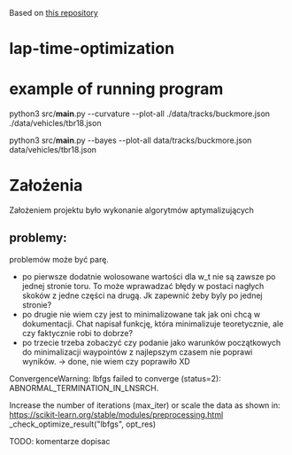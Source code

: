 Based on [this repository](https://github.com/joedavison17/dissertation/)
# lap-time-optimization

# example of running program
python3 src/__main__.py --curvature --plot-all ./data/tracks/buckmore.json ./data/vehicles/tbr18.json

python3 src/__main__.py --bayes --plot-all data/tracks/buckmore.json data/vehicles/tbr18.json


# Założenia

Założeniem projektu było wykonanie algorytmów aptymalizujących 















## problemy:
problemów może być parę. 
- po pierwsze  dodatnie wolosowane wartości dla w_t nie są zawsze po jednej stronie toru. To może wprawadzać błędy w postaci nagłych skoków z jedne części na drugą. Jk zapewnić żeby byly po jednej stronie?
- po drugie nie wiem czy jest to minimalizowane tak jak oni chcą w dokumentacji. Chat napisał funkcję, która minimalizuje teoretycznie, ale czy faktycznie robi to dobrze?
- po trzecie trzeba zobaczyć czy podanie jako warunków początkowych do minimalizacji waypointów z najlepszym czasem nie poprawi wyników. -> done, nie wiem czy poprawiło XD



 ConvergenceWarning: lbfgs failed to converge (status=2):
ABNORMAL_TERMINATION_IN_LNSRCH.

Increase the number of iterations (max_iter) or scale the data as shown in:
    https://scikit-learn.org/stable/modules/preprocessing.html
  _check_optimize_result("lbfgs", opt_res)

  TODO: komentarze dopisac